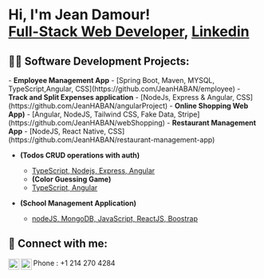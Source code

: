 <h1>Hi, I'm Jean Damour! <br/><a href="https://github.com/JeanHABAN">Full-Stack Web Developer</a>, <a href="https://www.linkedin.com/in/jean-damour-habanabashaka-5bb7b3124/">Linkedin</a></h1>

<h2>👨‍💻 Software Development Projects:</h2>
- <b>Employee Management App</b>
  - [Spring Boot, Maven, MYSQL, TypeScript,Angular, CSS](https://github.com/JeanHABAN/employee)
- <b>Track and Split Expenses application</b>
  - [NodeJs, Express & Angular, CSS](https://github.com/JeanHABAN/angularProject)
- <b>Online Shopping Web App)</b>
  - [Angular, NodeJS, Tailwind CSS, Fake Data, Stripe](https://github.com/JeanHABAN/webShopping) 
- <b>Restaurant Management App</b>
  - [NodeJS, React Native, CSS](https://github.com/JeanHABAN/restaurant-management-app)
  
- <b> (Todos CRUD operations with auth)</b>
  - [TypeScript, Nodejs, Express, Angular](https://github.com/JeanHABAN/BACKEND_TYPESCRIPT_PROJECT_ANGULAR/tree/main)
  -  <b> (Color Guessing Game)</b>
  - [TypeScript, Angular](https://github.com/JeanHABAN/Color-guessing-game)
 
-  <b>(School Management Application)</b>
   - [nodeJS, MongoDB, JavaScript, ReactJS, Boostrap](https://github.com/JeanHABAN/REACT-PROJECT)
 
 



<h2> 🤳 Connect with me:</h2>

[<img align="left" alt="JoshMadakor | LinkedIn" width="22px" src="https://cdn.jsdelivr.net/npm/simple-icons@v3/icons/linkedin.svg" />][linkedin]
[<img align="left" alt="JoshMadakor | Instagram" width="22px" src="https://cdn.jsdelivr.net/npm/simple-icons@v3/icons/instagram.svg" />][instagram]


[instagram]: https://www.instagram.com/damour558/
[linkedin]: https://www.linkedin.com/in/jean-damour-habanabashaka-5bb7b3124/
<span>Phone<span/> : +1 214 270 4284
<!--
**joshmadakor1/joshmadakor1** is a ✨ _special_ ✨ repository because its `README.md` (this file) appears on your GitHub profile.

Here are some ideas to get you started:

- 🔭 I’m currently working on ...
- 🌱 I’m currently learning ...
- 👯 I’m looking to collaborate on ...
- 🤔 I’m looking for help with ...
- 💬 Ask me about ...
- 📫 How to reach me: ...
- 😄 Pronouns: ...
- ⚡ Fun fact: ...
-->
